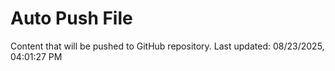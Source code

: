 # Auto Push File

Content that will be pushed to GitHub repository.
Last updated: 08/23/2025, 04:01:27 PM